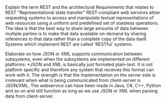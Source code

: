 Explain the term REST and the architectural Requirements that relates to REST
	"Representational state transfer"
	REST-compliant web services allow requesting systems to access and manipulate textual representations of web resources using a uniform and predefined set of stateless operations.
	The idea is that the best way to share large amounts of data between multiple parties is to make that data available on-demand by sharing references to that data rather than a complete copy of the data itself. Systems which implement REST are called 'RESTful' systems.

Elaborate on how JSON or XML supports communication between subsystems, even when the subsystems are implemented on different platforms:
    *JSON and XML is basically just formated plain-text. It is not platform specific and therefore any system that receives this format can work with it.
    The strength is that the implementation on the server side is irrelevant when what is being communicated from client-server is JSON/XML. 
    The webservice can have been made in Java, C#, C++, Python and so on and still function as long as we use JSON or XML when parsing data from
    client-server.